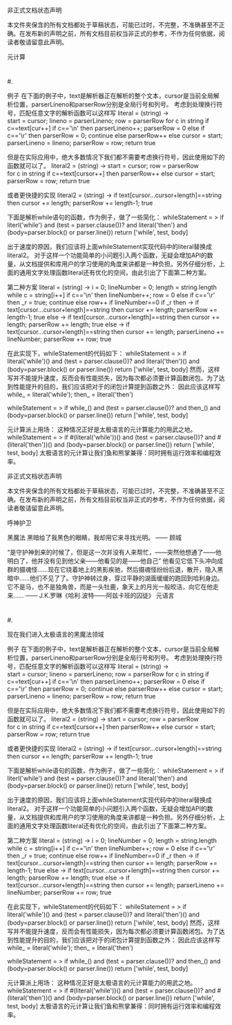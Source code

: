 非正式文档状态声明

本文件夹保含的所有文档都处于草稿状态，可能已过时，不完整，不准确甚至不正确。在发布新的声明之前，所有文档目前权当非正式的参考，不作为任何依据，阅读者敬请留意此声明。

元计算
#
##
#.

例子
在下面的例子中，text是解析器正在解析的整个文本，cursor是当前全局解析位置，parserLineno和parserRow分别是全局行号和列号。
考虑到处理换行符号，匹配任意文字的解析函数可以这样写
literal = (string) ->   
  start = cursor; lineno = parserLineno; row = parserRow
  for c in string
    if c==text[cur++]
	  if c=='\n' then parserLineno++; parserRow = 0
	  else if c=='\r' then parserRow = 0; continue
	  else parserRow++
	else cursor = start; parserLineno = lineno; parserRow = row; return
  true

但是在实际应用中，绝大多数情况下我们都不需要考虑换行符号，因此使用如下的函数就可以了。
literal2 = (string) ->
  start = cursor; row = parserRow   
  for c in string
    if c==text[cursor++] then parserRow++
	else cursor = start; parserRow = row; return
  true

或者更快捷的实现
literal2 = (string) -> if text[cursor...cursor+length]==string then cursor += length; parserRow += length-1; true

下面是解析while语句的函数，作为例子，做了一些简化：
whileStatement = >
  if literl('while') and (test = parser.clause())? and literal('then') and (body=parser.block() or parser.line())
    return ['while', test, body]

出于速度的原因，我们应该将上面whileStatement实现代码中的literal替换成literal2。
对于这样一个功能简单的小问题引入两个函数，无疑会增加API的数量，从文档提供和库用户的学习使用的角度来讲都是一种负担。另外仔细分析，上面的通用文字处理函数literal还有优化的空间，由此引出了下面第二种方案。


第二种方案
literal = (string) ->
  i = 0; lineNumber = 0; length = string.length
  while c = string[i++]
    if c=='\n' then lineNumber++; row = 0
    else if c=='\r' then _r = true; continue
    else row++
  if lineNumber==0
    if _r then -> if text[cursor...cursor+length]==string then cursor += length; parserRow += length-1; true
    else -> if text[cursor...cursor+length]==string then cursor += length; parserRow += length; true
  else -> if text[cursor...cursor+length]==string then cursor += length; parserLineno += lineNumber; parserRow += row; true

在此实现下，whileStatement的代码如下：
whileStatement = >
  if literal('while')() and (test = parser.clause())? and literal('then')() and (body=parser.block() or parser.line())
    return ['while', test, body]
然而，这样写并不能提升速度，反而会有性能损失，因为每次都必须要计算函数闭包。为了达到性能提升的目的，我们应该把对于的闭包计算提到函数之外：
因此应该这样写
while_ = literal('while'); then_ = literal('then')

whileStatement = >
  if while_() and (test = parser.clause())? and then_() and (body=parser.block() or parser.line())
    return ['while', test, body]

元计算派上用场：
这种情况正好是太极语言的元计算能力的用武之地。
whileStatement = >
  if #(literal('while'))() and (test = parser.clause())? and #(literal('then'))() and (body=parser.block() or parser.line())
    return ['while', test, body]
太极语言的元计算让我们鱼和熊掌兼得：同时拥有运行效率和编程效率。

非正式文档状态声明

本文件夹保含的所有文档都处于草稿状态，可能已过时，不完整，不准确甚至不正确。在发布新的声明之前，所有文档目前权当非正式的参考，不作为任何依据，阅读者敬请留意此声明。

呼神护卫

黑魔法
黑暗给了我黑色的眼睛，我却用它来寻找光明。  —— 顾城

“是守护神到来的时候了，但是这一次并没有人来帮忙，——突然他想通了——他明白了，他并没有见到他父亲——他看见的是——他自己”
他看见它低下头冲向成群的摄魂怪……现在它绕着地上的黑影疾驰，然后摄魂怪纷纷后退，散开，隐入黑暗中……他们不见了了。守护神转过身，穿过平静的湖面缓缓的跑回到哈利身边。它不是马，也不是独角兽，而是一头牡鹿，象天上的月光一般皎洁，向它在他走来……
                                                                        —— J.K.罗琳《哈利.波特——阿兹卡班的囚徒》
元语言
#
##
#.

现在我们进入太极语言的黑魔法领域

例子
在下面的例子中，text是解析器正在解析的整个文本，cursor是当前全局解析位置，parserLineno和parserRow分别是全局行号和列号。
考虑到处理换行符号，匹配任意文字的解析函数可以这样写
literal = (string) ->   
  start = cursor; lineno = parserLineno; row = parserRow
  for c in string
    if c==text[cur++]
    if c=='\n' then parserLineno++; parserRow = 0
    else if c=='\r' then parserRow = 0; continue
    else parserRow++
  else cursor = start; parserLineno = lineno; parserRow = row; return
  true

但是在实际应用中，绝大多数情况下我们都不需要考虑换行符号，因此使用如下的函数就可以了。
literal2 = (string) ->
  start = cursor; row = parserRow   
  for c in string
    if c==text[cursor++] then parserRow++
  else cursor = start; parserRow = row; return
  true

或者更快捷的实现
literal2 = (string) -> if text[cursor...cursor+length]==string then cursor += length; parserRow += length-1; true

下面是解析while语句的函数，作为例子，做了一些简化：
whileStatement = >
  if literl('while') and (test = parser.clause())? and literal('then') and (body=parser.block() or parser.line())
    return ['while', test, body]

出于速度的原因，我们应该将上面whileStatement实现代码中的literal替换成literal2。
对于这样一个功能简单的小问题引入两个函数，无疑会增加API的数量，从文档提供和库用户的学习使用的角度来讲都是一种负担。另外仔细分析，上面的通用文字处理函数literal还有优化的空间，由此引出了下面第二种方案。


第二种方案
literal = (string) ->
  i = 0; lineNumber = 0; length = string.length
  while c = string[i++]
    if c=='\n' then lineNumber++; row = 0
    else if c=='\r' then _r = true; continue
    else row++
  if lineNumber==0
    if _r then -> if text[cursor...cursor+length]==string then cursor += length; parserRow += length-1; true
    else -> if text[cursor...cursor+length]==string then cursor += length; parserRow += length; true
  else -> if text[cursor...cursor+length]==string then cursor += length; parserLineno += lineNumber; parserRow += row; true

在此实现下，whileStatement的代码如下：
whileStatement = >
  if literal('while')() and (test = parser.clause())? and literal('then')() and (body=parser.block() or parser.line())
    return ['while', test, body]
然而，这样写并不能提升速度，反而会有性能损失，因为每次都必须要计算函数闭包。为了达到性能提升的目的，我们应该把对于的闭包计算提到函数之外：
因此应该这样写
while_ = literal('while'); then_ = literal('then')

whileStatement = >
  if while_() and (test = parser.clause())? and then_() and (body=parser.block() or parser.line())
    return ['while', test, body]

元计算派上用场：
这种情况正好是太极语言的元计算能力的用武之地。
whileStatement = >
  if #(literal('while'))() and (test = parser.clause())? and #(literal('then'))() and (body=parser.block() or parser.line())
    return ['while', test, body]
太极语言的元计算让我们鱼和熊掌兼得：同时拥有运行效率和编程效率。
